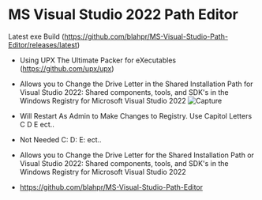 # MS Visual Studio 2022 Path Editor
Latest exe Build (https://github.com/blahpr/MS-Visual-Studio-Path-Editor/releases/latest)
* Using UPX The Ultimate Packer for eXecutables (https://github.com/upx/upx)
* Allows you to Change the Drive Letter in the Shared Installation Path for Visual Studio 2022: Shared components, tools, and SDK's in the Windows Registry for Microsoft Visual Studio 2022
![Capture](https://github.com/user-attachments/assets/168a4961-fb57-4a96-89fa-16b80f8aba35)

* Will Restart As Admin to Make Changes to Registry. Use Capitol Letters C D E ect..
* Not Needed C: D: E: ect..
* Allows you to Change the Drive Letter for the Shared Installation Path or Visual Studio 2022: Shared components, tools, and SDK's in the Windows Registry for Microsoft Visual Studio 2022

* https://github.com/blahpr/MS-Visual-Studio-Path-Editor
